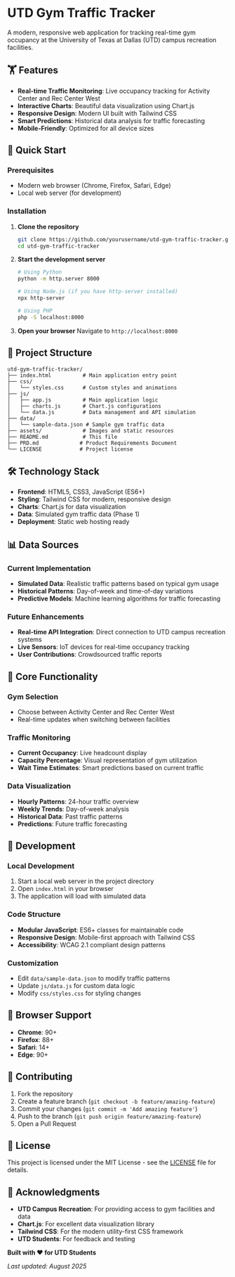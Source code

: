# UTD Gym Traffic Tracker

A modern, responsive web application for tracking real-time gym occupancy at the University of Texas at Dallas (UTD) campus recreation facilities.

## 🏋️ Features

- **Real-time Traffic Monitoring**: Live occupancy tracking for Activity Center and Rec Center West
- **Interactive Charts**: Beautiful data visualization using Chart.js
- **Responsive Design**: Modern UI built with Tailwind CSS
- **Smart Predictions**: Historical data analysis for traffic forecasting
- **Mobile-Friendly**: Optimized for all device sizes

## 🚀 Quick Start

### Prerequisites
- Modern web browser (Chrome, Firefox, Safari, Edge)
- Local web server (for development)

### Installation

1. **Clone the repository**
   ```bash
   git clone https://github.com/yourusername/utd-gym-traffic-tracker.git
   cd utd-gym-traffic-tracker
   ```

2. **Start the development server**
   ```bash
   # Using Python
   python -m http.server 8000
   
   # Using Node.js (if you have http-server installed)
   npx http-server
   
   # Using PHP
   php -S localhost:8000
   ```

3. **Open your browser**
   Navigate to `http://localhost:8000`

## 📁 Project Structure

```
utd-gym-traffic-tracker/
├── index.html          # Main application entry point
├── css/
│   └── styles.css      # Custom styles and animations
├── js/
│   ├── app.js          # Main application logic
│   ├── charts.js       # Chart.js configurations
│   └── data.js         # Data management and API simulation
├── data/
│   └── sample-data.json # Sample gym traffic data
├── assets/             # Images and static resources
├── README.md           # This file
├── PRD.md             # Product Requirements Document
└── LICENSE            # Project license
```

## 🛠️ Technology Stack

- **Frontend**: HTML5, CSS3, JavaScript (ES6+)
- **Styling**: Tailwind CSS for modern, responsive design
- **Charts**: Chart.js for data visualization
- **Data**: Simulated gym traffic data (Phase 1)
- **Deployment**: Static web hosting ready

## 📊 Data Sources

### Current Implementation
- **Simulated Data**: Realistic traffic patterns based on typical gym usage
- **Historical Patterns**: Day-of-week and time-of-day variations
- **Predictive Models**: Machine learning algorithms for traffic forecasting

### Future Enhancements
- **Real-time API Integration**: Direct connection to UTD campus recreation systems
- **Live Sensors**: IoT devices for real-time occupancy tracking
- **User Contributions**: Crowdsourced traffic reports

## 🎯 Core Functionality

### Gym Selection
- Choose between Activity Center and Rec Center West
- Real-time updates when switching between facilities

### Traffic Monitoring
- **Current Occupancy**: Live headcount display
- **Capacity Percentage**: Visual representation of gym utilization
- **Wait Time Estimates**: Smart predictions based on current traffic

### Data Visualization
- **Hourly Patterns**: 24-hour traffic overview
- **Weekly Trends**: Day-of-week analysis
- **Historical Data**: Past traffic patterns
- **Predictions**: Future traffic forecasting

## 🔧 Development

### Local Development
1. Start a local web server in the project directory
2. Open `index.html` in your browser
3. The application will load with simulated data

### Code Structure
- **Modular JavaScript**: ES6+ classes for maintainable code
- **Responsive Design**: Mobile-first approach with Tailwind CSS
- **Accessibility**: WCAG 2.1 compliant design patterns

### Customization
- Edit `data/sample-data.json` to modify traffic patterns
- Update `js/data.js` for custom data logic
- Modify `css/styles.css` for styling changes

## 📱 Browser Support

- **Chrome**: 90+
- **Firefox**: 88+
- **Safari**: 14+
- **Edge**: 90+

## 🤝 Contributing

1. Fork the repository
2. Create a feature branch (`git checkout -b feature/amazing-feature`)
3. Commit your changes (`git commit -m 'Add amazing feature'`)
4. Push to the branch (`git push origin feature/amazing-feature`)
5. Open a Pull Request

## 📄 License

This project is licensed under the MIT License - see the [LICENSE](LICENSE) file for details.

## 🙏 Acknowledgments

- **UTD Campus Recreation**: For providing access to gym facilities and data
- **Chart.js**: For excellent data visualization library
- **Tailwind CSS**: For the modern utility-first CSS framework
- **UTD Students**: For feedback and testing

**Built with ❤️ for UTD Students**

*Last updated: August 2025*
